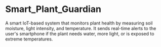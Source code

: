 # Smart_Plant_Guardian
A smart IoT-based system that monitors plant health by measuring soil moisture, light intensity, and temperature. It sends real-time alerts to the user's smartphone if the plant needs water, more light, or is exposed to extreme temperatures.
